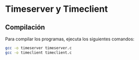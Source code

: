 # Timeserver y Timeclient

## Compilación

Para compilar los programas, ejecuta los siguientes comandos:

```bash
gcc -o timeserver timeserver.c
gcc -o timeclient timeclient.c
